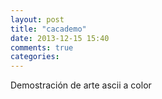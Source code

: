 ```yaml
---
layout: post
title: "cacademo"
date: 2013-12-15 15:40
comments: true
categories: 
---
```

Demostración de arte ascii a color

